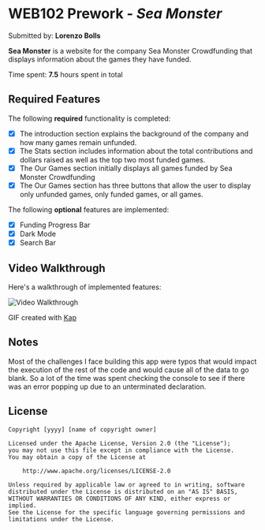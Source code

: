 # WEB102 Prework - *Sea Monster*

Submitted by: **Lorenzo Bolls**

**Sea Monster** is a website for the company Sea Monster Crowdfunding that displays information about the games they have funded.

Time spent: **7.5** hours spent in total

## Required Features

The following **required** functionality is completed:

* [X] The introduction section explains the background of the company and how many games remain unfunded.
* [X] The Stats section includes information about the total contributions and dollars raised as well as the top two most funded games.
* [X] The Our Games section initially displays all games funded by Sea Monster Crowdfunding
* [X] The Our Games section has three buttons that allow the user to display only unfunded games, only funded games, or all games.

The following **optional** features are implemented:

* [X] Funding Progress Bar
* [X] Dark Mode
* [X] Search Bar

## Video Walkthrough

Here's a walkthrough of implemented features:

![Video Walkthrough](https://i.imgur.com/1jxzNPe.gif)

<!-- Replace this with whatever GIF tool you used! -->
GIF created with [Kap](https://getkap.co/)
<!-- Recommended tools:
[Kap](https://getkap.co/) for macOS
[ScreenToGif](https://www.screentogif.com/) for Windows
[peek](https://github.com/phw/peek) for Linux. -->

## Notes

Most of the challenges I face building this app were typos that would impact the 
execution of the rest of the code and would cause all of the data to go blank.
So a lot of the time was spent checking the console to see if there was an 
error popping up due to an unterminated declaration.


## License

    Copyright [yyyy] [name of copyright owner]

    Licensed under the Apache License, Version 2.0 (the "License");
    you may not use this file except in compliance with the License.
    You may obtain a copy of the License at

        http://www.apache.org/licenses/LICENSE-2.0

    Unless required by applicable law or agreed to in writing, software
    distributed under the License is distributed on an "AS IS" BASIS,
    WITHOUT WARRANTIES OR CONDITIONS OF ANY KIND, either express or implied.
    See the License for the specific language governing permissions and
    limitations under the License.
